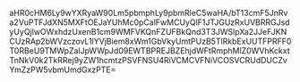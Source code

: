 aHR0cHM6Ly9wYXRyaW90Lm5pbmphLy9pbmRleC5waHA/bT13cmF5JnRva2VuPTFJdXN5MXFtOEJaYUhMc0pCalFwMCUyQlF1JTJGUzRxUVBRRGJsdyUyQjlwOWxhdzUxenB1cm9WMFVKQnFZUFBkQnd3T3JWSlpXa2JJeFJKNCUzRAp2bWVzczovL1lYVjBiem8xWm1GbVkyUmtPUzB5TlRkbExUUTFPRFF0T0RBeU9TMWpZalJpWWpJd09EWTBPREJBZEhjdWFtRmphMlZ0WVhKckxtTnNkV0k2TkRRej9yZW1hcmtzPSVFNSU4RiVCMCVFNiVCOSVCRUdDUCZvYmZzPW5vbmUmdGxzPTE=
